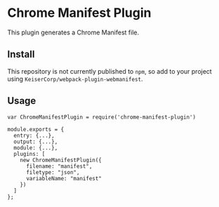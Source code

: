# Chrome Manifest Plugin
This plugin generates a Chrome Manifest file.

## Install
This repository is not currently published to `npm`, so add to your project using `KeiserCorp/webpack-plugin-webmanifest`.

## Usage
```
var ChromeManifestPlugin = require('chrome-manifest-plugin')

module.exports = {
  entry: {...},
  output: {...},
  module: {...},
  plugins: [
    new ChromeManifestPlugin({
      filename: "manifest",
      filetype: "json",
      variableName: "manifest"
    })
  ]
};
```
